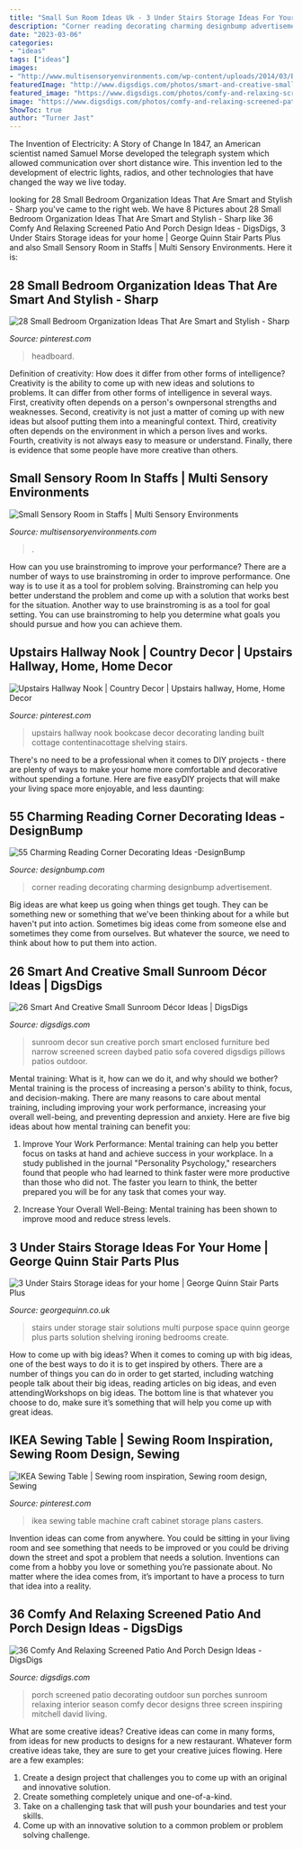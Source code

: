```yaml
---
title: "Small Sun Room Ideas Uk - 3 Under Stairs Storage Ideas For Your Home"
description: "Corner reading decorating charming designbump advertisement"
date: "2023-03-06"
categories:
- "ideas"
tags: ["ideas"]
images:
- "http://www.multisensoryenvironments.com/wp-content/uploads/2014/03/Burslem.jpg"
featuredImage: "http://www.digsdigs.com/photos/smart-and-creative-small-sunroom-decor-ideas-12.jpg"
featured_image: "https://www.digsdigs.com/photos/comfy-and-relaxing-screened-patio-design-ideas-30-554x737.jpg"
image: "https://www.digsdigs.com/photos/comfy-and-relaxing-screened-patio-design-ideas-30-554x737.jpg"
ShowToc: true
author: "Turner Jast"
---
```



The Invention of Electricity: A Story of Change
In 1847, an American scientist named Samuel Morse developed the telegraph system which allowed communication over short distance wire. This invention led to the development of electric lights, radios, and other technologies that have changed the way we live today.

	

		
looking for 28 Small Bedroom Organization Ideas That Are Smart and Stylish - Sharp you've came to the right web. We have 8 Pictures about 28 Small Bedroom Organization Ideas That Are Smart and Stylish - Sharp like 36 Comfy And Relaxing Screened Patio And Porch Design Ideas - DigsDigs, 3 Under Stairs Storage ideas for your home | George Quinn Stair Parts Plus and also Small Sensory Room in Staffs | Multi Sensory Environments. Here it is:
		
    
## 28 Small Bedroom Organization Ideas That Are Smart And Stylish - Sharp

<img loading=lazy src="https://i.pinimg.com/736x/db/ce/62/dbce62613f1ab4e2528f1973fb0f2436.jpg" onerror="this.onerror=null;this.src='https://tse4.mm.bing.net/th?id=OIP.agOPhHPTMFojtc-8kcg_VwHaLK&amp;pid=15.1';" alt="28 Small Bedroom Organization Ideas That Are Smart and Stylish - Sharp">

_Source: pinterest.com_

>headboard. 

	

Definition of creativity: How does it differ from other forms of intelligence?
Creativity is the ability to come up with new ideas and solutions to problems. It can differ from other forms of intelligence in several ways. First, creativity often depends on a person's ownpersonal strengths and weaknesses. Second, creativity is not just a matter of coming up with new ideas but alsoof putting them into a meaningful context. Third, creativity often depends on the environment in which a person lives and works. Fourth, creativity is not always easy to measure or understand. Finally, there is evidence that some people have more creative than others.

    
## Small Sensory Room In Staffs | Multi Sensory Environments

<img loading=lazy src="http://www.multisensoryenvironments.com/wp-content/uploads/2014/03/Burslem.jpg" onerror="this.onerror=null;this.src='https://tse1.mm.bing.net/th?id=OIP.6PJHYIQLxyWWh0isGqsTJQHaJ4&amp;pid=15.1';" alt="Small Sensory Room in Staffs | Multi Sensory Environments">

_Source: multisensoryenvironments.com_

>. 

	

How can you use brainstroming to improve your performance?
There are a number of ways to use brainstroming in order to improve performance. One way is to use it as a tool for problem solving. Brainstroming can help you better understand the problem and come up with a solution that works best for the situation. Another way to use brainstroming is as a tool for goal setting. You can use brainstroming to help you determine what goals you should pursue and how you can achieve them.

    
## Upstairs Hallway Nook | Country Decor | Upstairs Hallway, Home, Home Decor

<img loading=lazy src="https://i.pinimg.com/736x/92/33/38/92333844be67186521fecb4497447074--upstairs-hallway-cottage-decorating.jpg?b=t" onerror="this.onerror=null;this.src='https://tse1.mm.bing.net/th?id=OIP.by7SrT4khTOEy6EJdfY69QHaJ4&amp;pid=15.1';" alt="Upstairs Hallway Nook | Country Decor | Upstairs hallway, Home, Home Decor">

_Source: pinterest.com_

>upstairs hallway nook bookcase decor decorating landing built cottage contentinacottage shelving stairs. 

	

There's no need to be a professional when it comes to DIY projects - there are plenty of ways to make your home more comfortable and decorative without spending a fortune. Here are five easyDIY projects that will make your living space more enjoyable, and less daunting: 

    
## 55 Charming Reading Corner Decorating Ideas -DesignBump

<img loading=lazy src="https://designbump.com/wp-content/uploads/2015/11/reading-corner-nook15.jpg" onerror="this.onerror=null;this.src='https://tse1.mm.bing.net/th?id=OIP.jMiaANAbVp8b259YGktSxAHaLG&amp;pid=15.1';" alt="55 Charming Reading Corner Decorating Ideas -DesignBump">

_Source: designbump.com_

>corner reading decorating charming designbump advertisement. 

	

Big ideas are what keep us going when things get tough. They can be something new or something that we've been thinking about for a while but haven't put into action. Sometimes big ideas come from someone else and sometimes they come from ourselves. But whatever the source, we need to think about how to put them into action.

    
## 26 Smart And Creative Small Sunroom Décor Ideas | DigsDigs

<img loading=lazy src="http://www.digsdigs.com/photos/smart-and-creative-small-sunroom-decor-ideas-12.jpg" onerror="this.onerror=null;this.src='https://tse1.mm.bing.net/th?id=OIP.YoAVPmDd3nJsQpLjkde0eQHaJ4&amp;pid=15.1';" alt="26 Smart And Creative Small Sunroom Décor Ideas | DigsDigs">

_Source: digsdigs.com_

>sunroom decor sun creative porch smart enclosed furniture bed narrow screened screen daybed patio sofa covered digsdigs pillows patios outdoor. 

	

Mental training: What is it, how can we do it, and why should we bother?
Mental training is the process of increasing a person's ability to think, focus, and decision-making. There are many reasons to care about mental training, including improving your work performance, increasing your overall well-being, and preventing depression and anxiety. Here are five big ideas about how mental training can benefit you:
1. Improve Your Work Performance: Mental training can help you better focus on tasks at hand and achieve success in your workplace. In a study published in the journal "Personality Psychology," researchers found that people who had learned to think faster were more productive than those who did not. The faster you learn to think, the better prepared you will be for any task that comes your way.

2. Increase Your Overall Well-Being: Mental training has been shown to improve mood and reduce stress levels.

    
## 3 Under Stairs Storage Ideas For Your Home | George Quinn Stair Parts Plus

<img loading=lazy src="http://georgequinn.co.uk/wp-content/uploads/2016/04/Under-stairs-storage-multi-purpose-solution-George-Quinn-Stair-Parts-Plus-2.jpg" onerror="this.onerror=null;this.src='https://tse2.mm.bing.net/th?id=OIP.NWHJuY2SBYKy-gAGSRux_wHaE7&amp;pid=15.1';" alt="3 Under Stairs Storage ideas for your home | George Quinn Stair Parts Plus">

_Source: georgequinn.co.uk_

>stairs under storage stair solutions multi purpose space quinn george plus parts solution shelving ironing bedrooms create. 

	

How to come up with big ideas?
When it comes to coming up with big ideas, one of the best ways to do it is to get inspired by others. There are a number of things you can do in order to get started, including watching people talk about their big ideas, reading articles on big ideas, and even attendingWorkshops on big ideas. The bottom line is that whatever you choose to do, make sure it’s something that will help you come up with great ideas.

    
## IKEA Sewing Table | Sewing Room Inspiration, Sewing Room Design, Sewing

<img loading=lazy src="https://i.pinimg.com/736x/e1/cc/48/e1cc48aa81aa73fb843b9890a1e6d156.jpg" onerror="this.onerror=null;this.src='https://tse1.mm.bing.net/th?id=OIP.szT-6QS7g4F_dOOAJH_qEAHaJ3&amp;pid=15.1';" alt="IKEA Sewing Table | Sewing room inspiration, Sewing room design, Sewing">

_Source: pinterest.com_

>ikea sewing table machine craft cabinet storage plans casters. 

	

Invention ideas can come from anywhere. You could be sitting in your living room and see something that needs to be improved or you could be driving down the street and spot a problem that needs a solution. Inventions can come from a hobby you love or something you’re passionate about. No matter where the idea comes from, it’s important to have a process to turn that idea into a reality.

    
## 36 Comfy And Relaxing Screened Patio And Porch Design Ideas - DigsDigs

<img loading=lazy src="https://www.digsdigs.com/photos/comfy-and-relaxing-screened-patio-design-ideas-30-554x737.jpg" onerror="this.onerror=null;this.src='https://tse2.mm.bing.net/th?id=OIP.j6HBl8d2bTR50mg9fNBhnAHaJ2&amp;pid=15.1';" alt="36 Comfy And Relaxing Screened Patio And Porch Design Ideas - DigsDigs">

_Source: digsdigs.com_

>porch screened patio decorating outdoor sun porches sunroom relaxing interior season comfy decor designs three screen inspiring mitchell david living. 

	

What are some creative ideas?
Creative ideas can come in many forms, from ideas for new products to designs for a new restaurant. Whatever form creative ideas take, they are sure to get your creative juices flowing. Here are a few examples: 
1. Create a design project that challenges you to come up with an original and innovative solution.
2. Create something completely unique and one-of-a-kind.
3. Take on a challenging task that will push your boundaries and test your skills.
4. Come up with an innovative solution to a common problem or problem solving challenge.

